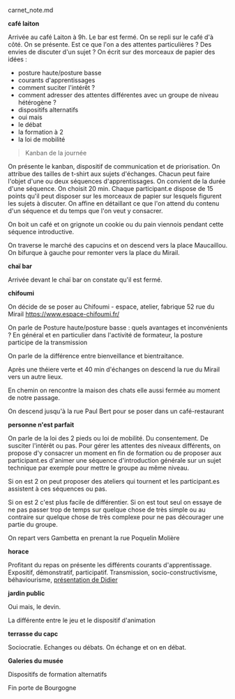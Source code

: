 carnet_note.md

**café laiton**

Arrivée au café Laiton à 9h. Le bar est fermé. On se repli sur le café d'à côté.
On se présente. Est ce que l'on a des attentes particulières ? Des envies de discuter d'un sujet ? On écrit sur des morceaux de papier des idées :
* posture haute/posture basse
* courants d'apprentissages
* comment suciter l'intérêt ?
* comment adresser des attentes différentes avec un groupe de niveau hétérogène ?
* dispositifs alternatifs
* oui mais
* le débat
* la formation à 2
* la loi de mobilité

> Kanban de la journée

On présente le kanban, dispositif de communication et de priorisation. On attribue des tailles de t-shirt aux sujets d'échanges. Chacun peut faire l'objet d'une ou deux séquences d'apprentissages. On convient de la durée d'une séquence. On choisit 20 min. Chaque participant.e dispose de 15 points qu'il peut disposer sur les morceaux de papier sur lesquels figurent les sujets à discuter. On affine en détaillant ce que l'on attend du contenu d'un séquence et du temps que l'on veut y consacrer.

On boit un café et on grignote un cookie ou du pain viennois pendant cette séquence introductive.

On traverse le marché des capucins et on descend vers la place Maucaillou. On bifurque à gauche pour remonter vers la place du Mirail.

**chaï bar**

Arrivée devant le chaï bar on constate qu'il est fermé.

**chifoumi**

On décide de se poser au Chifoumi - espace, atelier, fabrique
52 rue du Mirail
https://www.espace-chifoumi.fr/

On parle de Posture haute/posture basse : quels avantages et inconvénients ? En général et en particulier dans l'activité de formateur, la posture participe de la transmission

On parle de la différence entre bienveillance et bientraitance.

Après une théiere verte et 40 min d'échanges on descend la rue du Mirail vers un autre lieux.

En chemin on rencontre la maison des chats elle aussi fermée au moment de notre passage.

On descend jusqu'à la rue Paul Bert pour se poser dans un café-restaurant

**personne n'est parfait**

On parle de la loi des 2 pieds ou loi de mobilité. Du consentement. De susciter l'intérêt ou pas. Pour gérer les attentes des niveaux différents, on propose d'y consacrer un moment en fin de formation ou de proposer aux participant.es d'animer une séquence d'introduction générale sur un sujet technique par exemple pour mettre le groupe au même niveau.

Si on est 2 on peut proposer des ateliers qui tournent et les participant.es assistent à ces séquences ou pas.

Si on est 2 c'est plus facile de différentier. Si on est tout seul on essaye de ne pas passer trop de temps sur quelque chose de très simple ou au contraire sur quelque chose de très complexe pour ne pas décourager une partie du groupe.

On repart vers Gambetta en prenant la rue Poquelin Molière  

**horace**

Profitant du repas on présente les différents courants d'apprentissage. Expositif, démonstratif, participatif. Transmission, socio-constructivisme, béhaviourisme, [présentation de Didier](./theories_apprentissage.pdf)

**jardin public**

Oui mais, le devin.

La différente entre le jeu et le dispositif d'animation

**terrasse du capc**

Sociocratie. Echanges ou débats. On échange et on en débat.

**Galeries du musée**

Dispositifs de formation alternatifs

Fin porte de Bourgogne
